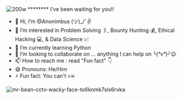 ![200w](https://github.com/Anonimbus/Anonimbus/assets/134917427/383ed88d-19d7-457f-8d43-561cdabff5b2) ********  I've been waiting for you!!


- 👋 Hi, I’m @Anonimbus   (ツ)_/¯✌
- 👀 I’m interested in Problem Solving 🖇, Bounty Hunting 💰, Ethical Hacking 💻, & Data Science 📈
- 🌱 I’m currently learning Python
- 💞️ I’m looking to collaborate on ... anything I can help on  ╰(*°v°*)╯😉
- 📫 How to reach me : read "Fun fact" 👇
- 😄 Pronouns: He/Him
- ⚡ Fun fact: You can't  💀☠

![mr-bean-cctv-wacky-face-to6knmk7slx6rvka](https://github.com/Anonimbus/Anonimbus/assets/134917427/57286538-7620-4fa1-a023-793156a8bd2e)



<!---
Anonimbus/Anonimbus is a ✨ special ✨ repository because its `README.md` (this file) appears on your GitHub profile.
You can click the Preview link to take a look at your changes.
--->
